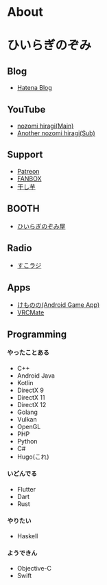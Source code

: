 # About


# ひいらぎのぞみ

## Blog
* [Hatena Blog](https://nozomi-hiragi.hatenablog.com/)

## YouTube
* [nozomi hiragi(Main)](https://www.youtube.com/channel/UCUWA9qRmV4VScrSaHaNBvog)
* [Another nozomi hiragi(Sub)](https://www.youtube.com/channel/UCi5z7odZ5FzDQIMi1pT5q0g)

## Support
* [Patreon](https://www.patreon.com/nozomi_hiragi)
* [FANBOX](https://www.pixiv.net/fanbox/creator/31684859)
* [干し芋](https://www.amazon.co.jp/registry/wishlist/RSOGC7R8DVLP/ref=cm_sw_r_cp_ep_ws_-Y-5Bb04SS5P4)

## BOOTH
* [ひいらぎのぞみ屋](https://nozomi-hiragi.booth.pm/)

## Radio
* [すこラジ](https://www.youtube.com/channel/UCj4AXmG2ZY97saMsStA5w9w)

## Apps
* [けものの(Android Game App)](https://play.google.com/store/apps/details?id=com.noxon.kemononofree)
* [VRCMate](https://twitter.com/hashtag/VRCMate)

## Programming

#### やったことある
* C++
* Android Java
* Kotlin
* DirectX 9
* DirectX 11
* DirectX 12
* Golang
* Vulkan
* OpenGL
* PHP
* Python
* C#
* Hugo(これ)

#### いどんでる
* Flutter
* Dart
* Rust

#### やりたい
* Haskell

#### ようできん
* Objective-C
* Swift

